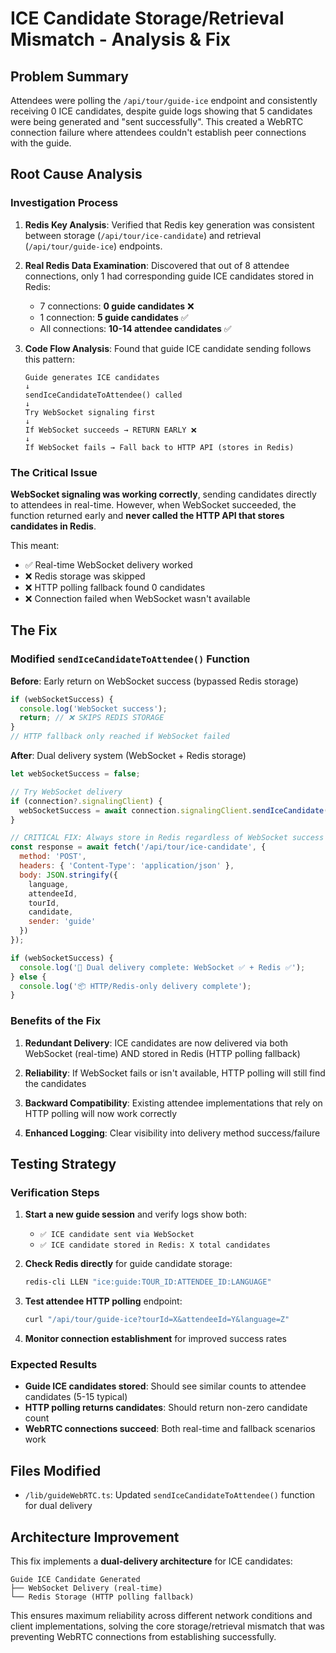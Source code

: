 # ICE Candidate Storage/Retrieval Mismatch - Analysis & Fix

## Problem Summary

Attendees were polling the `/api/tour/guide-ice` endpoint and consistently receiving 0 ICE candidates, despite guide logs showing that 5 candidates were being generated and "sent successfully". This created a WebRTC connection failure where attendees couldn't establish peer connections with the guide.

## Root Cause Analysis

### Investigation Process

1. **Redis Key Analysis**: Verified that Redis key generation was consistent between storage (`/api/tour/ice-candidate`) and retrieval (`/api/tour/guide-ice`) endpoints.

2. **Real Redis Data Examination**: Discovered that out of 8 attendee connections, only 1 had corresponding guide ICE candidates stored in Redis:
   - 7 connections: **0 guide candidates** ❌
   - 1 connection: **5 guide candidates** ✅
   - All connections: **10-14 attendee candidates** ✅

3. **Code Flow Analysis**: Found that guide ICE candidate sending follows this pattern:
   ```
   Guide generates ICE candidates
   ↓
   sendIceCandidateToAttendee() called
   ↓
   Try WebSocket signaling first
   ↓
   If WebSocket succeeds → RETURN EARLY ❌
   ↓
   If WebSocket fails → Fall back to HTTP API (stores in Redis)
   ```

### The Critical Issue

**WebSocket signaling was working correctly**, sending candidates directly to attendees in real-time. However, when WebSocket succeeded, the function returned early and **never called the HTTP API that stores candidates in Redis**.

This meant:
- ✅ Real-time WebSocket delivery worked
- ❌ Redis storage was skipped
- ❌ HTTP polling fallback found 0 candidates
- ❌ Connection failed when WebSocket wasn't available

## The Fix

### Modified `sendIceCandidateToAttendee()` Function

**Before**: Early return on WebSocket success (bypassed Redis storage)
```javascript
if (webSocketSuccess) {
  console.log('WebSocket success');
  return; // ❌ SKIPS REDIS STORAGE
}
// HTTP fallback only reached if WebSocket failed
```

**After**: Dual delivery system (WebSocket + Redis storage)
```javascript
let webSocketSuccess = false;

// Try WebSocket delivery
if (connection?.signalingClient) {
  webSocketSuccess = await connection.signalingClient.sendIceCandidate(candidate, attendeeId);
}

// CRITICAL FIX: Always store in Redis regardless of WebSocket success
const response = await fetch('/api/tour/ice-candidate', {
  method: 'POST',
  headers: { 'Content-Type': 'application/json' },
  body: JSON.stringify({
    language,
    attendeeId,
    tourId,
    candidate,
    sender: 'guide'
  })
});

if (webSocketSuccess) {
  console.log('🎯 Dual delivery complete: WebSocket ✅ + Redis ✅');
} else {
  console.log('📦 HTTP/Redis-only delivery complete');
}
```

### Benefits of the Fix

1. **Redundant Delivery**: ICE candidates are now delivered via both WebSocket (real-time) AND stored in Redis (HTTP polling fallback)

2. **Reliability**: If WebSocket fails or isn't available, HTTP polling will still find the candidates

3. **Backward Compatibility**: Existing attendee implementations that rely on HTTP polling will now work correctly

4. **Enhanced Logging**: Clear visibility into delivery method success/failure

## Testing Strategy

### Verification Steps

1. **Start a new guide session** and verify logs show both:
   - `✅ ICE candidate sent via WebSocket`
   - `✅ ICE candidate stored in Redis: X total candidates`

2. **Check Redis directly** for guide candidate storage:
   ```bash
   redis-cli LLEN "ice:guide:TOUR_ID:ATTENDEE_ID:LANGUAGE"
   ```

3. **Test attendee HTTP polling** endpoint:
   ```bash
   curl "/api/tour/guide-ice?tourId=X&attendeeId=Y&language=Z"
   ```

4. **Monitor connection establishment** for improved success rates

### Expected Results

- **Guide ICE candidates stored**: Should see similar counts to attendee candidates (5-15 typical)
- **HTTP polling returns candidates**: Should return non-zero candidate count
- **WebRTC connections succeed**: Both real-time and fallback scenarios work

## Files Modified

- `/lib/guideWebRTC.ts`: Updated `sendIceCandidateToAttendee()` function for dual delivery

## Architecture Improvement

This fix implements a **dual-delivery architecture** for ICE candidates:

```
Guide ICE Candidate Generated
├── WebSocket Delivery (real-time)
└── Redis Storage (HTTP polling fallback)
```

This ensures maximum reliability across different network conditions and client implementations, solving the core storage/retrieval mismatch that was preventing WebRTC connections from establishing successfully.